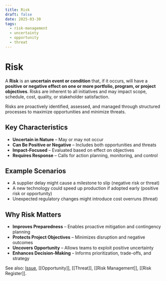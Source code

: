 ```yaml
---
title: Risk
draft: false
date: 2025-03-30
tags:
  - risk-management
  - uncertainty
  - opportunity
  - threat
---
```


# Risk

A **Risk** is an **uncertain event or condition** that, if it occurs, will have a **positive or negative effect on one or more portfolio, program, or project objectives**. Risks are inherent to all initiatives and may impact scope, schedule, cost, quality, or stakeholder satisfaction.

Risks are proactively identified, assessed, and managed through structured processes to maximize opportunities and minimize threats.

## Key Characteristics

- **Uncertain in Nature** – May or may not occur  
- **Can Be Positive or Negative** – Includes both opportunities and threats  
- **Impact-Focused** – Evaluated based on effect on objectives  
- **Requires Response** – Calls for action planning, monitoring, and control

## Example Scenarios

- A supplier delay might cause a milestone to slip (negative risk or threat)  
- A new technology could speed up production if adopted early (positive risk or opportunity)  
- Unexpected regulatory changes might introduce cost overruns (threat)

## Why Risk Matters

- **Improves Preparedness** – Enables proactive mitigation and contingency planning  
- **Protects Project Objectives** – Minimizes disruption and negative outcomes  
- **Uncovers Opportunity** – Allows teams to exploit positive uncertainty  
- **Enhances Decision-Making** – Informs prioritization, trade-offs, and strategy

See also: [Issue](issue.md), [[Opportunity]], [[Threat]], [[Risk Management]], [[Risk Register]].
